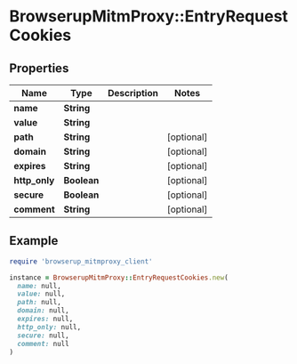 # BrowserupMitmProxy::EntryRequestCookies

## Properties

| Name | Type | Description | Notes |
| ---- | ---- | ----------- | ----- |
| **name** | **String** |  |  |
| **value** | **String** |  |  |
| **path** | **String** |  | [optional] |
| **domain** | **String** |  | [optional] |
| **expires** | **String** |  | [optional] |
| **http_only** | **Boolean** |  | [optional] |
| **secure** | **Boolean** |  | [optional] |
| **comment** | **String** |  | [optional] |

## Example

```ruby
require 'browserup_mitmproxy_client'

instance = BrowserupMitmProxy::EntryRequestCookies.new(
  name: null,
  value: null,
  path: null,
  domain: null,
  expires: null,
  http_only: null,
  secure: null,
  comment: null
)
```

